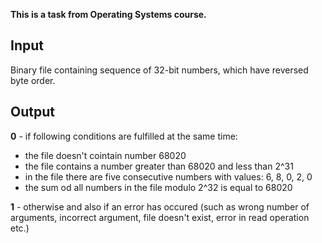 **This is a task from Operating Systems course.**

## Input

Binary file containing sequence of 32-bit numbers, which have reversed byte order.

## Output

**0** - if following conditions are fulfilled at the same time:

- the file doesn't cointain number 68020
- the file contains a number greater than 68020 and less than 2^31
- in the file there are five consecutive numbers with values: 6, 8, 0, 2, 0
- the sum od all numbers in the file modulo 2^32 is equal to 68020

**1** - otherwise and also if an error has occured (such as wrong number of arguments, incorrect argument, file doesn't exist, error in read operation etc.)
